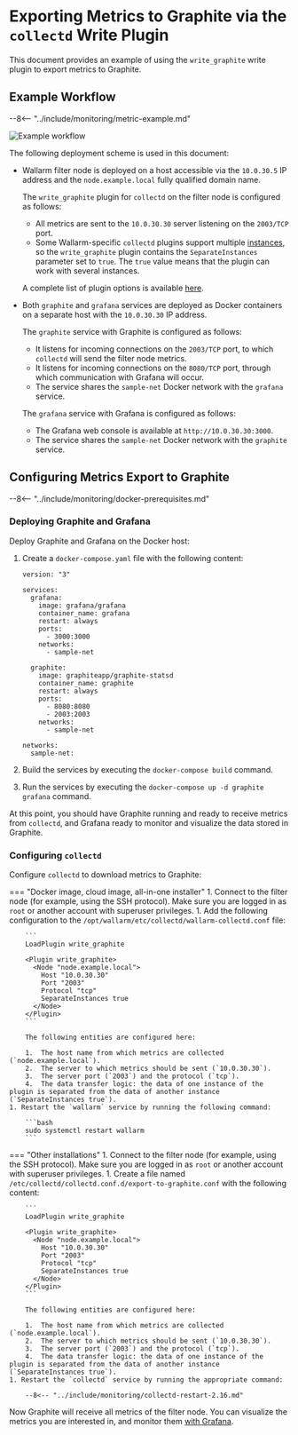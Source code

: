 [img-write-plugin-graphite]:    ../../images/monitoring/write-plugin-graphite.png

[doc-grafana]:                  working-with-grafana.md

[link-docker-ce]:               https://docs.docker.com/install/
[link-docker-compose]:          https://docs.docker.com/compose/install/
[link-collectd-naming]:         https://collectd.org/wiki/index.php/Naming_schema
[link-write-plugin]:            https://www.collectd.org/documentation/manpages/collectd.conf.html#plugin_write_graphite

#   Exporting Metrics to Graphite via the `collectd` Write Plugin

This document provides an example of using the `write_graphite` write plugin to export metrics to Graphite.

##  Example Workflow

--8<-- "../include/monitoring/metric-example.md"

![Example workflow][img-write-plugin-graphite]

The following deployment scheme is used in this document:
*   Wallarm filter node is deployed on a host accessible via the `10.0.30.5` IP address and the `node.example.local` fully qualified domain name.

    The `write_graphite` plugin for `collectd` on the filter node is configured as follows:

      *   All metrics are sent to the `10.0.30.30` server listening on the `2003/TCP` port.
      *   Some Wallarm-specific `collectd` plugins support multiple [instances][link-collectd-naming], so the `write_graphite` plugin contains the `SeparateInstances` parameter set to `true`. The `true` value means that the plugin can work with several instances.
    
    A complete list of plugin options is available [here][link-write-plugin].
    
*   Both `graphite` and `grafana` services are deployed as Docker containers on a separate host with the `10.0.30.30` IP address.
    
    The `graphite` service with Graphite is configured as follows:

      *   It listens for incoming connections on the `2003/TCP` port, to which `collectd` will send the filter node metrics.
      *   It listens for incoming connections on the `8080/TCP` port, through which communication with Grafana will occur.
      *   The service shares the `sample-net` Docker network with the `grafana` service.

    The `grafana` service with Grafana is configured as follows:

      *   The Grafana web console is available at `http://10.0.30.30:3000`.
      *   The service shares the `sample-net` Docker network with the `graphite` service.

##  Configuring Metrics Export to Graphite

--8<-- "../include/monitoring/docker-prerequisites.md"

### Deploying Graphite and Grafana

Deploy Graphite and Grafana on the Docker host:
1.  Create a `docker-compose.yaml` file with the following content:
    
    ```
    version: "3"
    
    services:
      grafana:
        image: grafana/grafana
        container_name: grafana
        restart: always
        ports:
          - 3000:3000
        networks:
          - sample-net
    
      graphite:
        image: graphiteapp/graphite-statsd
        container_name: graphite
        restart: always
        ports:
          - 8080:8080
          - 2003:2003
        networks:
          - sample-net
    
    networks:
      sample-net:
    ```
    
2.  Build the services by executing the `docker-compose build` command.
    
3.  Run the services by executing the `docker-compose up -d graphite grafana` command.
    
At this point, you should have Graphite running and ready to receive metrics from `collectd`, and Grafana ready to monitor and visualize the data stored in Graphite.

### Configuring `collectd`

Configure `collectd` to download metrics to Graphite:

=== "Docker image, cloud image, all-in-one installer"
    1. Connect to the filter node (for example, using the SSH protocol). Make sure you are logged in as `root` or another account with superuser privileges.
    1. Add the following configuration to the `/opt/wallarm/etc/collectd/wallarm-collectd.conf` file:

        ```
        LoadPlugin write_graphite
        
        <Plugin write_graphite>
          <Node "node.example.local">
            Host "10.0.30.30"
            Port "2003"
            Protocol "tcp"
            SeparateInstances true
          </Node>
        </Plugin>
        ```
      
        The following entities are configured here:
        
        1.  The host name from which metrics are collected (`node.example.local`).
        2.  The server to which metrics should be sent (`10.0.30.30`).
        3.  The server port (`2003`) and the protocol (`tcp`).
        4.  The data transfer logic: the data of one instance of the plugin is separated from the data of another instance (`SeparateInstances true`).
    1. Restart the `wallarm` service by running the following command:

        ```bash
        sudo systemctl restart wallarm
        ```
=== "Other installations"
    1. Connect to the filter node (for example, using the SSH protocol). Make sure you are logged in as `root` or another account with superuser privileges.
    1. Create a file named `/etc/collectd/collectd.conf.d/export-to-graphite.conf` with the following content:

        ```
        LoadPlugin write_graphite
        
        <Plugin write_graphite>
          <Node "node.example.local">
            Host "10.0.30.30"
            Port "2003"
            Protocol "tcp"
            SeparateInstances true
          </Node>
        </Plugin>
        ```
      
        The following entities are configured here:
        
        1.  The host name from which metrics are collected (`node.example.local`).
        2.  The server to which metrics should be sent (`10.0.30.30`).
        3.  The server port (`2003`) and the protocol (`tcp`).
        4.  The data transfer logic: the data of one instance of the plugin is separated from the data of another instance (`SeparateInstances true`).
    1. Restart the `collectd` service by running the appropriate command:

        --8<-- "../include/monitoring/collectd-restart-2.16.md"

Now Graphite will receive all metrics of the filter node. You can visualize the metrics you are interested in, and monitor them [with Grafana][doc-grafana].